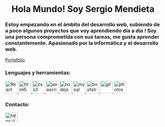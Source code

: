 <h1 align="center">Hola Mundo! Soy Sergio Mendieta</h1> 


<h3 align="left">Estoy empezando en el ámbito del desarrollo web, subiendo de a poco algunos proyectos que voy aprendiendo día a día ! Soy una persona comprometida con sus tareas, me gusta aprender constantemente. Apasionado por la informática y el desarrollo web.</h3>


<a href = "https://mendietasergio.github.io/" target="_blank"> Portafolio</a>
<h3 align="left">Lenguajes y herramientas:</h3>

<p align="left"> <a href="https://es.reactjs.org/" target="_blank"> <img src="https://cdn.icon-icons.com/icons2/2107/PNG/512/file_type_reactjs_icon_130205.png" alt="React" width="40" height="40"/> </a>
<a href="https://www.w3.org/html/" target="_blank"> <img src="https://cdn.icon-icons.com/icons2/2415/PNG/512/html_plain_wordmark_logo_icon_146476.png" alt="html5" width="40" height="40"/> </a> 
<a href="https://www.w3schools.com/css/" target="_blank"> <img src="https://cdn.icon-icons.com/icons2/2415/PNG/512/css_plain_wordmark_logo_icon_146574.png" alt="css3" width="40" height="40"/> </a> 
<a href="https://developer.mozilla.org/en-US/docs/Web/JavaScript" target="_blank"> <img src="https://cdn.icon-icons.com/icons2/2108/PNG/512/javascript_icon_130900.png" alt="javascript" width="40" height="40"/> </a> 
<a href="https://nodejs.org" target="_blank"> <img src="https://cdn.icon-icons.com/icons2/2415/PNG/512/nodejs_original_wordmark_logo_icon_146412.png" alt="nodejs" width="40" height="40"/> </a> 
<a href="https://www.mysql.com/" target="_blank"> <img src="https://cdn.icon-icons.com/icons2/2415/PNG/512/mysql_original_wordmark_logo_icon_146417.png" alt="mysql" width="40" height="40"/> </a> 
<a href="https://getbootstrap.com" target="_blank"> <img src="https://cdn.icon-icons.com/icons2/2415/PNG/512/bootstrap_plain_wordmark_logo_icon_146620.png" alt="bootstrap" width="40" height="40"/> </a> 
<a href="https://git-scm.com/" target="_blank"> <img src="https://www.vectorlogo.zone/logos/git-scm/git-scm-icon.svg" alt="git" width="40" height="40"/> </a>
<a href="https://www.photoshop.com/en" target="_blank"> <img src="https://cdn.icon-icons.com/icons2/1088/PNG/512/1485282157-adobe-photoshop-raster-graphics-editor-cc-creative-cloud_78285.png" alt="photoshop" width="40" height="40"/> </a> </p>



<h3 align="left">Contacto:</h3>
<p align="left">
<a href="https://www.linkedin.com/in/mendietasergio/" target="blank"><img align="center" src="https://cdn.icon-icons.com/icons2/31/PNG/256/sociallinkedin_member_2751.png" alt="https://www.linkedin.com/in/mendietasergio/" height="30" width="40" /></a>
</p>
